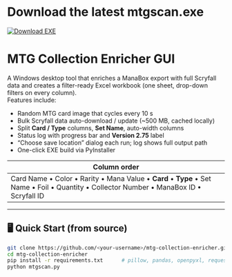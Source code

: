 # Download the latest mtgscan.exe
[![Download EXE](https://img.shields.io/github/v/release/AngryMunky/mtg-collection-enricher?label=Download%20EXE)](https://github.com/AngryMunky/mtg-collection-enricher/releases/latest/download/mtgscan.exe)


# MTG Collection Enricher GUI

A Windows desktop tool that enriches a ManaBox export with full Scryfall data and
creates a filter-ready Excel workbook (one sheet, drop-down filters on every
column).  
Features include:

* Random MTG card image that cycles every 10 s  
* Bulk Scryfall data auto-download / update (~500 MB, cached locally)  
* Split **Card / Type** columns, **Set Name**, auto-width columns  
* Status log with progress bar and **Version 2.75** label  
* “Choose save location” dialog each run; log shows full output path  
* One-click EXE build via PyInstaller

| Column order |
|--------------|
| Card Name • Color • Rarity • Mana Value • **Card** • **Type** • Set Name • Foil • Quantity • Collector Number • ManaBox ID • Scryfall ID |

---

## 🖥️ Quick Start (from source)

```bash
git clone https://github.com/<your-username>/mtg-collection-enricher.git
cd mtg-collection-enricher
pip install -r requirements.txt      # pillow, pandas, openpyxl, requests
python mtgscan.py

